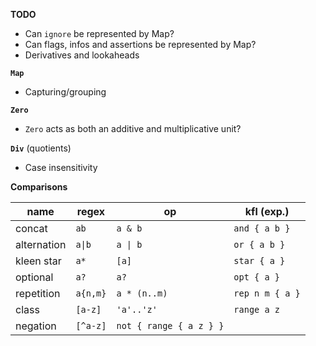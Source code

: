 **TODO**

- Can `ignore` be represented by Map?
- Can flags, infos and assertions be represented by Map?
- Derivatives and lookaheads

**`Map`**

- Capturing/grouping

**`Zero`**

- `Zero` acts as both an additive and multiplicative unit?

**`Div`** (quotients)

- Case insensitivity

**Comparisons**

| name | regex | op | kfl (exp.) |
| - | - | - | - |
| concat | `ab` | `a & b` | `and { a b }` |
| alternation | `a\|b` | `a \| b` | `or { a b }` |
| kleen star | `a*` | `[a]` | `star { a }`
| optional | `a?` | `a?` | `opt { a }` |
| repetition | `a{n,m}` | `a * (n..m)` | `rep n m { a }` |
| class | `[a-z]` | `'a'..'z'` | `range a z` |
| negation | `[^a-z]` | `not { range { a z } }` |
